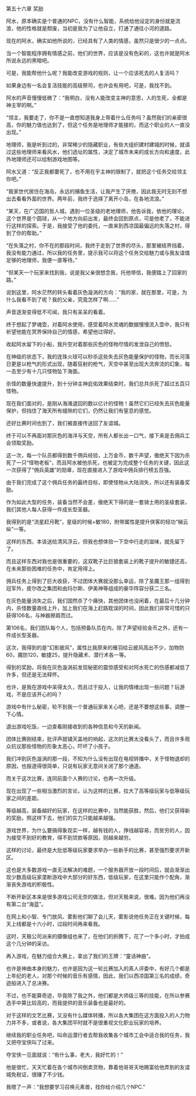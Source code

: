 第五十六章 奖励


阿水，原本确实是个普通的NPC，没有什么智能，系统给他设定的身份就是流浪，他的性格就是颓废，当初是我为了让他自立，打通了通往小河的道路。

现在的阿水，确实如他所说的，已经具有了人类的情感，虽然只是很少的一点点。

当一个智能程序拥有情感之前，他们的世界，应该是没有色彩的，这也许就是阿水所说永远的黑暗吧。

可是，我能帮他什么呢？我能改变游戏的规则，让一个应该死去的人复活吗？

如果身边有一名会复活技能的高级祭司，也许会有用吧，可是，我找不到。

阿水的声音慢慢低微了：“我明白，没有人能改变主神的意思，人的生死，全都是神主宰的啊。”

“领主，我要走了，你不是一直想知道我身上带着什么任务吗？虽然我们的亲密很高，你的魅力值也达到了，但这个任务是地理师才能接的，而这个职业的人一直没出现。”

地理师，我是听到过的，非常稀少的隐藏职业，有些大组织建村建城的时候，就请过这些地理师来看风水，他们选址的属性，决定了城市未来的成长方向和速度，此外地理师还可以绘制游戏地图等。

阿水又道：“反正我都要死了，也不用在乎主神的限制了，就把这个任务交给领主你吧。”

“我家世代居住在海岛，永远的捕鱼生活，让我产生了厌倦，因此我无时无刻不想出去看看外面的世界。两年前，我终于选择了离开小岛，在各地流浪。”

“某天，在广迈国的哲人城，遇到一位圣级的老地理师，他告诉我，依他的理论，这个世界是个圆球，从一个地方向前出发，最终会回到原点，可是他老了，不能进行这样的探索。于是，我接受了他的委托，一直来到西凉国最偏远的失落之村，得到了你的帮助。”

“在失落之村，你不在的那段时间，我终于走到了世界的尽头，那里被结界挡着，我没有能力通过，所以我的任务里，提示我可以将这个任务交给魅力或与我友谊值足够的地理师，我便一直等待。”

“但某天一个玩家来找到我，说是我父亲很想念我，托他带信，我便踏上了回家的路。”

说到这里，阿水茫然的转头看着灰色漩涡的方向：“我的家，就在那里，可是，为什么我看不到了呢？我的父亲，究竟怎样了啊……”

声音逐渐变得低不可闻，我只有呆呆的看着。

终于想起了梦魂壶，对着阿水使用，感受着阿水灵魂的数据慢慢流入壶中，我只有祈望他能在冥界保持自己的情感，希望他过得好。

收起阿水留下的小船，我升空对着那些灰色的怪物尽情的发泄自己的愤怒。

在神级的状态下，我的连珠火球可以秒杀这些失去灰色能量保护的怪物，而长河落日更是以枪气的形式出现，随着狂射的枪气，天空中甚至出现大流奔流的幻象，每一击至少有十几只怪物坠下海面。

杀怪的数量快速提升，到十分钟主神庇佑效果结束时，我们总共杀死了超过五百只怪物。

现在我们面对的，是刚从海滩退回的数以亿计的怪物！虽然它们已经失去灰色能量保护，但挡住了海天所有缝隙的它们，仍然让我们有窒息的感觉。

还好比赛时间也到了，我们被直接传送回了友谊城。

终于可以不再面对那灰色的海洋与天空，所有人都长出一口气，接下来是去佣兵工会领取奖励。

这一次，每一个队员都得到数千佣兵经验，上万金币，数千声望，傲绝天下因为杀死了一只“怪物老板”，而且阿水被他杀死，也被定为完成整个任务的关键，因此这一次获得了“佣兵英雄”的勋章，现在直接进入了游戏中佣兵排行榜五百强。

由于我们完成了这个佣兵任务的最终目标，即使怪物从大陆消失，所以还有装备奖励。

作为如此大型的任务，装备当然不会差，傲绝天下得的是一套骑士用的圣级套装，我们其他人每人获得一件成长型圣器。

我得到的是“流星赶月靴”，星级的时候+敏180，附带属性是提升侠客的轻功“梯云纵”一等。

这样的东西，本该送给清风浮云，但我也想体验一下空中行走的滋味，就先留下了。

而且这样东西对我也是很重要的，这双靴子比巨狼套装上的靴子提升的敏捷还高，在未来那些困难的任务中，肯定用得上。

佣兵任务上得到了巨大收获，不过团体大赛就没那么幸运，除了圣魔王那一组得到冠军外，皮尔改之集团和由玛尔斯、伊美神等组成的豪华阵容分获二三名。

在灰色能量消失之后，我们固然杀了个痛快，其他团体也没闲着，在最后十几分钟内，杀怪数量直线上升，加上我们在海上赶路耽误的时间，因此我们非常可惜的只获得106名，与神器擦肩而过。

第106名，我们团队每个人，包括预备队员在内，除了声望经验金币之外，还有一件成长型圣器。

这次，我得到的是“幻影披风”，属性比我原来的雁羽绘云披风高出不少，加物防60，魔防120，敏捷25，提升隐藏术、潜行术各一等。

得到的奖励，将我在灰色漩涡前发现秘密的震惊感受和对阿水死亡的伤感都减低了许多，但还是无法释怀。

也许，是我在游戏中呆得太久，而且过于投入，让我的情绪出现一些问题？玩游戏，不是应该开心的吗？

游戏中有什么秘密，轮不到我一个普通玩家来关心吧，还是不要想这些事，调整一下心情。

退出游戏吃饭，一边查看刚接收到的各种信息和今天的新闻。

团体比赛刚结束，批评声就铺天盖地的响起，这次的比赛太没看头了，而且许多观众抗议那些怪物的形象太恶心，吓坏了小孩子。

我们冲到灰色漩涡的那一段，不知为什么没有出现在电视转播中，关于怪物退却的原因，也报道得很简单，只说有玩家无意间关闭了那个通道。

而关于这次比赛，连同前面个人赛的讨论，也再一次升级。

现在出现了一些相当激烈的言论，认为这样的比赛，拉大了高等级玩家与低等级玩家之间的差距。

等级越高，装备越好的玩家，在这样的比赛中，当然能获胜，然后，他们又获得新的奖励，照这样下去，他们的实力只能越来越强。

游戏世界，为什么要搞得象现实一样，越有钱的人，挣钱越容易，而贫穷的人，因为接受不到好的教育，得不到贷款等原因，则越来越穷。

这样的讨论，最终是大批低等级玩家要求举办一些新手的比赛，甚至强烈要求开新区。

这也是大多数游戏一直无法解决的难题，一个服务器开放一段时间后，就会渐渐出现少数高级玩家垄断游戏中大部分的好东西，低级玩家，在这里只能作个配角，渐渐丧失游戏的积极性。

不断开新区本来是很多游戏公司无奈的做法，但对天极来说，很难。因为他们再没有第二台“海蓝”。

在网上和小智、专门放风、雾影他们聊了会儿天，雾影说他任务正在关键时候，每天上线都是十六小时，过段时间再来看我。

这时，天极公司派来的摄像组也来了，在他们的折腾下，花了一个多小时，才拍成这个几分钟的采访。

再入游戏，在魅力组合大赛上，拿出了我们的王牌：“童话神曲”。

也许是神曲本身的魅力，也许是因为这一轮比赛加入的真人评委中，有好几个都是上年纪的老人，对那个时候的音乐有感情，因此，我们以西凉国第三名的成绩，奇迹般进入了总决赛。

不过，也不能算奇迹，毕竟除了我之外，他们都是大师级三等的技能，在所以参赛选手中算比较高的，而我提供的音乐装备也是最好的。

对于这样的文艺比赛，又没有什么媒体转播，所以各大集团在这方面投入的人力物力并不多，或者说，各大集团平时就不是很重视文化职业玩家的培养。

继续我的职业任务吧，叫命运潜行者去帮我收集各个城市工会中适合我的任务，我又把夺宝侠叫了过来。

夺宝侠一见面就说：“有什么事，老大，我好忙的！”

他是很忙，天天忙着在各个城市间倒卖货物，靠着他哥哥天地赐富给他弄到的友谊城免税证，很赚了不少钱。

我嗯了一声：“我想要学习召唤元素兽，找你给介绍几个NPC.”





